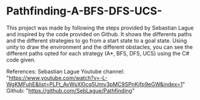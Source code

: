 # Pathfinding-A-BFS-DFS-UCS-

This project was made by following the steps provided by Sebastian Lague and inspired by the code provided on Github. It shows the differents paths and the different strategies to go from a start state to a goal state. Using unity to draw the environment and the different obstacles, you can see the different paths opted for each strategy (A*, BFS, DFS, UCS) using the C# code given.

References: Sebastian Lague Youtube channel:  "https://www.youtube.com/watch?v=-L-WgKMFuhE&list=PLFt_AvWsXl0cq5Umv3pMC9SPnKjfp9eGW&index=1"
            Github: "https://github.com/SebLague/Pathfinding" 
